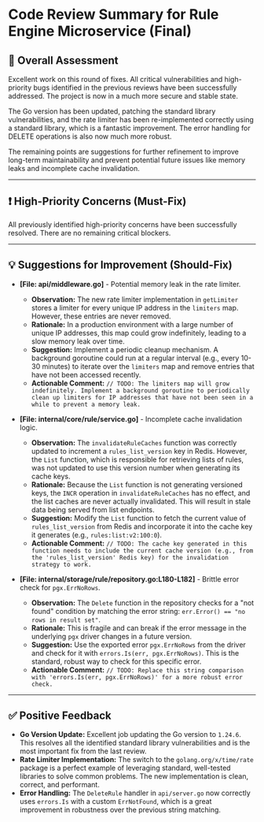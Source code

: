 # Code Review Summary for Rule Engine Microservice (Final)

## 🚀 Overall Assessment

Excellent work on this round of fixes. All critical vulnerabilities and high-priority bugs identified in the previous reviews have been successfully addressed. The project is now in a much more secure and stable state.

The Go version has been updated, patching the standard library vulnerabilities, and the rate limiter has been re-implemented correctly using a standard library, which is a fantastic improvement. The error handling for DELETE operations is also now much more robust.

The remaining points are suggestions for further refinement to improve long-term maintainability and prevent potential future issues like memory leaks and incomplete cache invalidation.

---

## ❗ High-Priority Concerns (Must-Fix)

All previously identified high-priority concerns have been successfully resolved. There are no remaining critical blockers.

---

## 💡 Suggestions for Improvement (Should-Fix)

- **[File: api/middleware.go]** - Potential memory leak in the rate limiter.
  - **Observation:** The new rate limiter implementation in `getLimiter` stores a limiter for every unique IP address in the `limiters` map. However, these entries are never removed.
  - **Rationale:** In a production environment with a large number of unique IP addresses, this map could grow indefinitely, leading to a slow memory leak over time.
  - **Suggestion:** Implement a periodic cleanup mechanism. A background goroutine could run at a regular interval (e.g., every 10-30 minutes) to iterate over the `limiters` map and remove entries that have not been accessed recently.
  - **Actionable Comment:** `// TODO: The limiters map will grow indefinitely. Implement a background goroutine to periodically clean up limiters for IP addresses that have not been seen in a while to prevent a memory leak.`

- **[File: internal/core/rule/service.go]** - Incomplete cache invalidation logic.
  - **Observation:** The `invalidateRuleCaches` function was correctly updated to increment a `rules_list_version` key in Redis. However, the `List` function, which is responsible for retrieving lists of rules, was not updated to use this version number when generating its cache keys. 
  - **Rationale:** Because the `List` function is not generating versioned keys, the `INCR` operation in `invalidateRuleCaches` has no effect, and the list caches are never actually invalidated. This will result in stale data being served from list endpoints.
  - **Suggestion:** Modify the `List` function to fetch the current value of `rules_list_version` from Redis and incorporate it into the cache key it generates (e.g., `rules:list:v2:100:0`).
  - **Actionable Comment:** `// TODO: The cache key generated in this function needs to include the current cache version (e.g., from the 'rules_list_version' Redis key) for the invalidation strategy to work.`

- **[File: internal/storage/rule/repository.go:L180-L182]** - Brittle error check for `pgx.ErrNoRows`.
  - **Observation:** The `Delete` function in the repository checks for a "not found" condition by matching the error string: `err.Error() == "no rows in result set"`.
  - **Rationale:** This is fragile and can break if the error message in the underlying `pgx` driver changes in a future version.
  - **Suggestion:** Use the exported error `pgx.ErrNoRows` from the driver and check for it with `errors.Is(err, pgx.ErrNoRows)`. This is the standard, robust way to check for this specific error.
  - **Actionable Comment:** `// TODO: Replace this string comparison with 'errors.Is(err, pgx.ErrNoRows)' for a more robust error check.`

---

## ✅ Positive Feedback

- **Go Version Update:** Excellent job updating the Go version to `1.24.6`. This resolves all the identified standard library vulnerabilities and is the most important fix from the last review.
- **Rate Limiter Implementation:** The switch to the `golang.org/x/time/rate` package is a perfect example of leveraging standard, well-tested libraries to solve common problems. The new implementation is clean, correct, and performant.
- **Error Handling:** The `DeleteRule` handler in `api/server.go` now correctly uses `errors.Is` with a custom `ErrNotFound`, which is a great improvement in robustness over the previous string matching.
